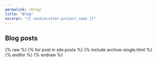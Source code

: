 ```yaml
---
permalink: /blog/
title: "Blog"
excerpt: "{{ cookiecutter.project_name }}"
---
```


<h2> Blog posts </h2>

{% raw %}
{% for post in site.posts %}
  {% include archive-single.html %}
{% endfor %}
{% endraw %}
